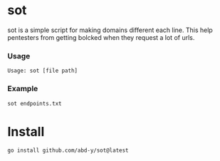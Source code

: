 # sot
sot is a simple script for making domains different each line. This help pentesters from getting bolcked when they request a lot of urls.
### Usage
```
Usage: sot [file path]
```
### Example
```
sot endpoints.txt
```
# Install
```
go install github.com/abd-y/sot@latest
```
